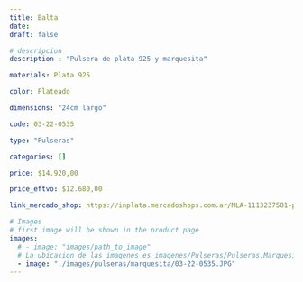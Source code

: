 ```yaml
---
title: Balta
date: 
draft: false

# descripcion
description : "Pulsera de plata 925 y marquesita"

materials: Plata 925

color: Plateado

dimensions: "24cm largo"

code: 03-22-0535

type: "Pulseras"

categories: []

price: $14.920,00

price_eftvo: $12.680,00

link_mercado_shop: https://inplata.mercadoshops.com.ar/MLA-1113237581-pulsera-de-plata-y-marquesitas-balta-_JM

# Images
# first image will be shown in the product page
images:
  # - image: "images/path_to_image"
  # La ubicacion de las imagenes es imagenes/Pulseras/Pulseras.Marquesita/03-22-0535-balta
  - image: "./images/pulseras/marquesita/03-22-0535.JPG"
---
```

